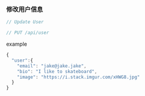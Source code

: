 ### 修改用户信息

```js
// Update User

// PUT /api/user
```

example
```js
{
  "user":{
    "email": "jake@jake.jake",
    "bio": "I like to skateboard",
    "image": "https://i.stack.imgur.com/xHWG8.jpg"
  }
}
```